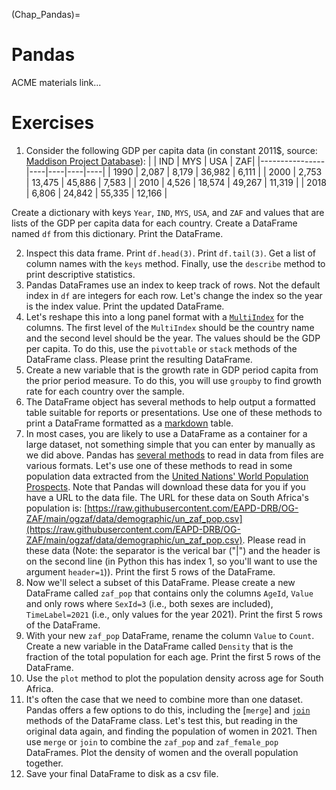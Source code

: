 (Chap_Pandas)=
# Pandas

ACME materials link...


# Exercises

1. Consider the following GDP per capita data (in constant 2011$, source: [Maddison Project Database](https://www.rug.nl/ggdc/historicaldevelopment/maddison/releases/maddison-project-database-2020?lang=en)):
|                | IND | MYS | USA | ZAF|
|----------------|----|----|----|----|
| 1990        |  2,087  | 8,179   | 36,982   |  6,111  |
| 2000         |  2,753  | 13,475   |  45,886  |  7,583  |
| 2010         | 4,526   |  18,574  |  49,267  | 11,319   |
| 2018 |   6,806 |  24,842  | 55,335   | 12,166   |

Create a dictionary with keys `Year`, `IND`, `MYS`, `USA`, and `ZAF` and values that are lists of the GDP per capita data for each country.  Create a DataFrame named `df` from this dictionary.  Print the DataFrame.

2. Inspect this data frame.  Print `df.head(3)`.  Print `df.tail(3)`.  Get a list of column names with the `keys` method.  Finally, use the  `describe` method to print descriptive statistics.
3. Pandas DataFrames use an index to keep track of rows.  Not the default index in `df` are integers for each row.  Let's change the index so the year is the index value. Print the updated DataFrame.
4. Let's reshape this into a long panel format with a [`MultiIndex`](https://pandas.pydata.org/docs/user_guide/advanced.html) for the columns.  The first level of the `MultiIndex` should be the country name and the second level should be the year.  The values should be the GDP per capita.  To do this, use the `pivottable` or `stack` methods of the DataFrame class. Please print the resulting DataFrame.
5. Create a new variable that is the growth rate in GDP  period capita from the prior period measure. To do this,  you will use `groupby` to find growth rate for each country over the sample.
6. The DataFrame object has several methods to help output a formatted table suitable for reports or presentations. Use one of these methods to print a DataFrame formatted as a [markdown](https://www.markdownguide.org/basic-syntax/) table.
7. In most cases, you are likely to use a DataFrame as a container for a large dataset, not something simple that you can enter by manually as we did above.  Pandas has [several methods](https://pandas.pydata.org/docs/user_guide/io.html) to read in data from files are various formats.  Let's use one of these methods to read in some population data extracted from the [United Nations' World Population Prospects](https://population.un.org/wpp/).  Note that Pandas will download these data for you if you have a URL to the data file.  The URL for these data on South Africa's population is: [https://raw.githubusercontent.com/EAPD-DRB/OG-ZAF/main/ogzaf/data/demographic/un_zaf_pop.csv](https://raw.githubusercontent.com/EAPD-DRB/OG-ZAF/main/ogzaf/data/demographic/un_zaf_pop.csv).  Please read in these data (Note: the separator is the verical bar ("|") and the header is on the second line (in Python this has index 1, so you'll want to use the argument `header=1`)).  Print the first 5 rows of the DataFrame.
8. Now we'll select a subset of this DataFrame.  Please create a new DataFrame called `zaf_pop` that contains only the columns `AgeId`, `Value` and only rows where `SexId=3` (i.e., both sexes are included), `TimeLabel=2021` (i.e., only values for the year 2021). Print the first 5 rows of the DataFrame.
9. With your new `zaf_pop` DataFrame, rename the column `Value` to `Count`. Create a new variable in the DataFrame called `Density` that is the fraction of the total population for each age. Print the first 5 rows of the DataFrame.
10. Use the `plot` method to plot the population density across age for South Africa.
11. It's often the case that we need to combine more than one dataset.  Pandas offers a few options to do this, including the [`merge`] and [`join`](https://pandas.pydata.org/docs/reference/api/pandas.DataFrame.join.html) methods of the DataFrame class. Let's test this, but reading in the original data again, and finding the population of women in 2021.  Then use `merge` or `join` to combine the `zaf_pop` and `zaf_female_pop` DataFrames.  Plot the density of women and the overall population together.
12. Save your final DataFrame to disk as a csv file.